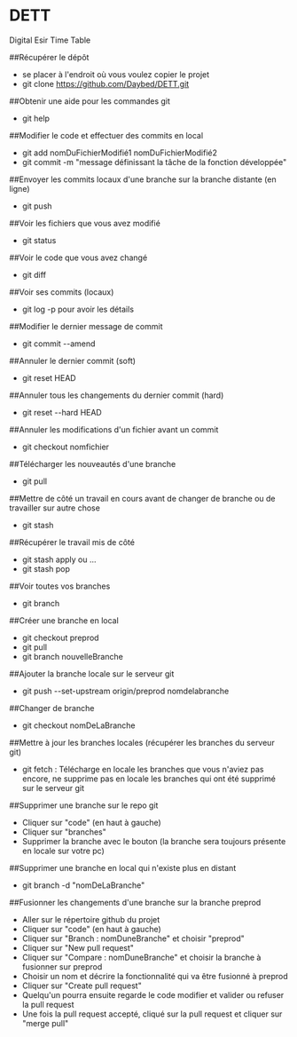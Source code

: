 # DETT
Digital Esir Time Table

##Récupérer le dépôt

  - se placer à l'endroit où vous voulez copier le projet
  - git clone https://github.com/Daybed/DETT.git

##Obtenir une aide pour les commandes git

  - git help

##Modifier le code et effectuer des commits en local

  - git add nomDuFichierModifié1 nomDuFichierModifié2
  - git commit -m "message définissant la tâche de la fonction développée"
    
##Envoyer les commits locaux d'une branche sur la branche distante (en ligne)
  
  - git push
    
##Voir les fichiers que vous avez modifié

  - git status
    
##Voir le code que vous avez changé

  - git diff
    
##Voir ses commits (locaux)

  - git log -p pour avoir les détails
  
##Modifier le dernier message de commit

  - git commit --amend
  
##Annuler le dernier commit (soft)

  - git reset HEAD

##Annuler tous les changements du dernier commit (hard)

   - git reset --hard HEAD

##Annuler les modifications d'un fichier avant un commit
   
   - git checkout nomfichier
    
##Télécharger les nouveautés d'une branche

  - git pull

##Mettre de côté un travail en cours avant de changer de branche ou de travailler sur autre chose
   
   - git stash
  
##Récupérer le travail mis de côté

   - git stash apply ou ...
   - git stash pop

##Voir toutes vos branches
  
  - git branch

##Créer une branche en local
   
   - git checkout preprod
   - git pull
   - git branch nouvelleBranche

##Ajouter la branche locale sur le serveur git

  - git push --set-upstream origin/preprod nomdelabranche
  
##Changer de branche

   - git checkout nomDeLaBranche

##Mettre à jour les branches locales (récupérer les branches du serveur git)

  - git fetch : Télécharge en locale les branches que vous n'aviez pas encore, ne supprime pas en locale les branches qui ont été supprimé sur le serveur git
  
##Supprimer une branche sur le repo git

  - Cliquer sur "code" (en haut à gauche)
  - Cliquer sur "branches"
  - Supprimer la branche avec le bouton (la branche sera toujours présente en locale sur votre pc)

##Supprimer une branche en local qui n'existe plus en distant

  - git branch -d "nomDeLaBranche"
  
##Fusionner les changements d'une branche sur la branche preprod
   
   - Aller sur le répertoire github du projet
   - Cliquer sur "code" (en haut à gauche)
   - Cliquer sur "Branch : nomDuneBranche" et choisir "preprod"
   - Cliquer sur "New pull request"
   - Cliquer sur "Compare : nomDuneBranche" et choisir la branche à fusionner sur preprod
   - Choisir un nom et décrire la fonctionnalité qui va être fusionné à preprod
   - Cliquer sur "Create pull request"
   - Quelqu'un pourra ensuite regarde le code modifier et valider ou refuser la pull request
   - Une fois la pull request accepté, cliqué sur la pull request et cliquer sur "merge pull"
